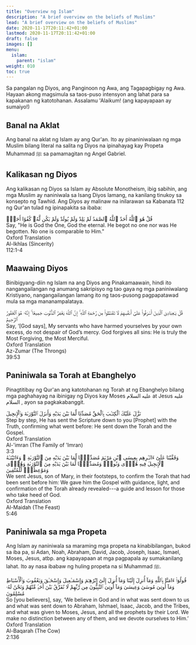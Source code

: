 ```yaml
---
title: "Overview ng Islam"
description: "A brief overview on the beliefs of Muslims"
lead: "A brief overview on the beliefs of Muslims"
date: 2020-11-17T20:11:42+01:00
lastmod: 2020-11-17T20:11:42+01:00
draft: false
images: []
menu:
  islam:
    parent: "islam"
weight: 010
toc: true
---
```

Sa pangalan ng Diyos, ang Panginoon ng Awa, ang Tagapagbigay ng Awa. Hayaan akong magsimula sa taos-puso
intensyon ang lahat para sa kapakanan ng katotohanan. Assalamu 'Alaikum! (ang kapayapaan ay sumaiyo!)

## Banal na Aklat
Ang banal na aklat ng Islam ay ang Qur'an. Ito ay pinaniniwalaan ng mga Muslim bilang literal na salita ng Diyos na ipinahayag kay Propeta Muhammad <span class="quran-inline">ﷺ</span> sa pamamagitan ng Angel Gabriel.

## Kalikasan ng Diyos
Ang kalikasan ng Diyos sa Islam ay Absolute Monotheism, ibig sabihin, ang mga Muslim ay naniniwala sa Isang Diyos lamang, na kanilang tinukoy sa konsepto ng Tawhid. Ang Diyos ay malinaw na inilarawan sa Kabanata 112 ng Qur'an tulad ng ipinapakita sa ibaba:
<div class="quran-wrapper">
    <div class="quran-verse">
        <div class="quran">
            قُلْ هُوَ ٱللَّهُ أَحَدٌ
            ٱللَّهُ ٱلصَّمَدُ
            لَمْ يَلِدْ وَلَمْ يُولَدْ
            وَلَمْ يَكُن لَّهُۥ كُفُوًا أَحَدٌۢ
        </div>
        <div class="translation">
            Say, "He is God <span class="emphasize">the One</span>,
            God the eternal.
            He begot no one nor was He begotten.
            No one is comparable to Him."
        </div>  
    </div>
    <div class="verse-no">
        <div class="book" style="width:25%;">Oxford Translation</div>
        <div class="chapter" style="width:50%;">Al-Ikhlas (Sincerity)</div>
        <div class="chapter-verse" style="width:25%;">112:1-4</div>
    </div>  
</div>

## Maawaing Diyos
Binibigyang-diin ng Islam na ang Diyos ang Pinakamaawain, hindi ito nangangailangan ng anumang sakripisyo ng tao gaya ng mga paniniwalang Kristiyano, nangangailangan lamang ito ng taos-pusong pagpapatawad mula sa mga mananampalataya.
<div class="quran-wrapper">
    <div class="quran-verse">
        <div class="quran">
            قُلْ يَـٰعِبَادِىَ ٱلَّذِينَ أَسْرَفُوا۟ عَلَىٰٓ أَنفُسِهِمْ لَا تَقْنَطُوا۟ مِن رَّحْمَةِ ٱللَّهِ ۚ إِنَّ ٱللَّهَ يَغْفِرُ ٱلذُّنُوبَ جَمِيعًا ۚ إِنَّهُۥ هُوَ ٱلْغَفُورُ ٱلرَّحِيمُ
        </div>
        <div class="translation">
            Say, ‘[God says], My servants who have harmed yourselves by your own excess, <span class="emphasize">do not despair of God’s mercy. God forgives all sins</span>: He is truly the Most Forgiving, the Most Merciful.
        </div>  
    </div>
    <div class="verse-no">
        <div class="book" style="width:25%;">Oxford Translation</div>
        <div class="chapter" style="width:50%;">Az-Zumar (The Throngs)</div>
        <div class="chapter-verse" style="width:25%;">39:53</div>
    </div>   
</div>

## Paniniwala sa Torah at Ebanghelyo
Pinagtitibay ng Qur'an ang katotohanan ng Torah at ng Ebanghelyo bilang mga paghahayag na ibinigay ng Diyos kay Moses <span class="quran-inline">عليه السلام</span> at Jesus <span class="quran-inline">عليه السلام </span>, ayon sa pagkakabanggit.
<div class="quran-wrapper">
    <div class="quran-verse">
        <div class="quran">
            نَزَّلَ عَلَيْكَ ٱلْكِتَـٰبَ بِٱلْحَقِّ مُصَدِّقًۭا لِّمَا بَيْنَ يَدَيْهِ وَأَنزَلَ ٱلتَّوْرَىٰةَ وَٱلْإِنجِيلَ
        </div>
        <div class="translation">
            Step by step, He has sent the Scripture down to you [Prophet] with the Truth, confirming what went before: He sent down the <span class="emphasize">Torah</span> and the <span class="emphasize">Gospel</span>.
        </div>  
    </div>
    <div class="verse-no">
        <div class="book" style="width:25%;">Oxford Translation</div>
        <div class="chapter" style="width:50%;">Al-'imran (The Family of 'Imran)</div>
        <div class="chapter-verse" style="width:25%;">3:3</div>
    </div>  
</div>

<div class="quran-wrapper">
    <div class="quran-verse">
        <div class="quran">
            وَقَفَّيْنَا عَلَىٰٓ ءَاثَـٰرِهِم بِعِيسَى ٱبْنِ مَرْيَمَ مُصَدِّقًۭا لِّمَا بَيْنَ يَدَيْهِ مِنَ ٱلتَّوْرَىٰةِ ۖ وَءَاتَيْنَـٰهُ ٱلْإِنجِيلَ فِيهِ هُدًۭى وَنُورٌۭ وَمُصَدِّقًۭا لِّمَا بَيْنَ يَدَيْهِ مِنَ ٱلتَّوْرَىٰةِ وَهُدًۭى وَمَوْعِظَةًۭ لِّلْمُتَّقِينَ
        </div>
        <div class="translation">
            We sent Jesus, son of Mary, in their footsteps, to confirm the <span class="emphasize">Torah</span> that had been sent before him: We gave him the <span class="emphasize">Gospel</span> with guidance, light, and confirmation of the Torah already revealed---a guide and lesson for those who take heed of God.
        </div>  
    </div>
    <div class="verse-no">
        <div class="book" style="width:25%;">Oxford Translation</div>
        <div class="chapter" style="width:50%;">Al-Maidah (The Feast)</div>
        <div class="chapter-verse" style="width:25%;">5:46</div>
    </div>  
</div>

## Paniniwala sa mga Propeta
Ang Islam ay naniniwala sa maraming mga propeta na kinabibilangan, bukod sa iba pa, si Adan, Noah, Abraham, David, Jacob, Joseph, Isaac, Ismael, Moses, Jesus, atbp. ang kapayapaan at mga pagpapala ay sumakanilang lahat. Ito ay nasa ibabaw ng huling propeta na si Muhammad <span class="quran-inline">ﷺ</span>.
<div class="quran-wrapper">
    <div class="quran-verse">
        <div class="quran">
            قُولُوٓا۟ ءَامَنَّا بِٱللَّهِ وَمَآ أُنزِلَ إِلَيْنَا وَمَآ أُنزِلَ إِلَىٰٓ إِبْرَٰهِـۧمَ وَإِسْمَـٰعِيلَ وَإِسْحَـٰقَ وَيَعْقُوبَ وَٱلْأَسْبَاطِ وَمَآ أُوتِىَ مُوسَىٰ وَعِيسَىٰ وَمَآ أُوتِىَ ٱلنَّبِيُّونَ مِن رَّبِّهِمْ لَا نُفَرِّقُ بَيْنَ أَحَدٍۢ مِّنْهُمْ وَنَحْنُ لَهُۥ مُسْلِمُونَ
        </div>
        <div class="translation">
            So [you believers], say, ‘We believe in God and in what was sent down to us and what was sent down to <span class="emphasize">Abraham</span>, <span class="emphasize">Ishmael</span>, <span class="emphasize">Isaac</span>, <span class="emphasize">Jacob</span>, and <span class="emphasize">the Tribes</span>, and what was given to <span class="emphasize">Moses</span>, <span class="emphasize">Jesus</span>, and <span class="emphasize">all the prophets</span> by their Lord. We make no distinction between any of them, and we devote ourselves to Him.’
        </div>  
    </div>
    <div class="verse-no">
        <div class="book" style="width:25%;">Oxford Translation</div>
        <div class="chapter" style="width:50%;">Al-Baqarah (The Cow)</div>
        <div class="chapter-verse" style="width:25%;">2:136</div>
    </div>  
</div>
